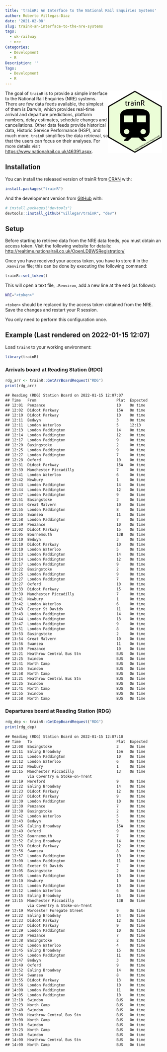 ```yaml
---
title: 'trainR: An Interface to the National Rail Enquiries Systems'
author: Roberto Villegas-Diaz
date: '2021-02-08'
slug: trainR-an-interface-to-the-nre-systems
tags:
  - uk-railway
  - nre
Categories:
  - Development
  - R
Description: ''
Tags:
  - Development
  - R
---
```


<img src="https://raw.githubusercontent.com/villegar/trainR/main/inst/images/logo.png" alt="logo" align="right" height=200px/>

The goal of `trainR` is to provide a simple interface to the 
National Rail Enquiries (NRE) systems. There are few data feeds 
available, the simplest of them is Darwin, which provides real-time 
arrival and departure predictions, platform numbers, delay estimates, 
schedule changes and cancellations. Other data feeds provide historical 
data, Historic Service Performance (HSP), and much more. `trainR` 
simplifies the data retrieval, so that the users can focus on their 
analyses. For more details visit 
https://www.nationalrail.co.uk/46391.aspx.

## Installation

You can install the released version of trainR from [CRAN](https://CRAN.R-project.org) with:

``` r
install.packages("trainR")
```

And the development version from [GitHub](https://github.com/) with:

``` r
# install.packages("devtools")
devtools::install_github("villegar/trainR", "dev")
```

## Setup
Before starting to retrieve data from the NRE data feeds, you must obtain an access token. 
Visit the following website for details: http://realtime.nationalrail.co.uk/OpenLDBWSRegistration/

Once you have received your access token, you have to store it in the `.Renviron` file; this can be 
done by executing the following command:


```r
trainR::set_token()
```

This will open a text file, `.Renviron`, add a new line at the end (as follows):

```bash
NRE="<token>"
```

`<token>` should be replaced by the access token obtained from the NRE. Save the changes and restart 
your R session.

You only need to perform this configuration once.

## Example (Last rendered on 2022-01-15 12:07)

Load `trainR` to your working environment:

```r
library(trainR)
```

### Arrivals board at Reading Station (RDG)


```r
rdg_arr <- trainR::GetArrBoardRequest("RDG")
print(rdg_arr)
```

```
## Reading (RDG) Station Board on 2022-01-15 12:07:07
## Time   From                                    Plat  Expected
## 12:01  Penzance                                10    On time
## 12:02  Didcot Parkway                          15A   On time
## 12:10  Didcot Parkway                          10    On time
## 12:11  Bedwyn                                  3     On time
## 12:11  London Waterloo                         5     12:13
## 12:13  London Paddington                       14    On time
## 12:14  London Paddington                       12    On time
## 12:17  London Paddington                       9     On time
## 12:20  Basingstoke                             2     On time
## 12:25  London Paddington                       9     On time
## 12:27  London Paddington                       7     On time
## 12:28  Oxford                                  10    On time
## 12:31  Didcot Parkway                          15A   On time
## 12:39  Manchester Piccadilly                   7     On time
## 12:41  London Waterloo                         6     On time
## 12:42  Newbury                                 1     On time
## 12:43  London Paddington                       14    On time
## 12:44  London Paddington                       12    On time
## 12:47  London Paddington                       9     On time
## 12:51  Basingstoke                             2     On time
## 12:54  Great Malvern                           10    On time
## 12:55  London Paddington                       8     On time
## 12:55  Swansea                                 11    On time
## 12:58  London Paddington                       7     On time
## 12:59  Penzance                                10    On time
## 13:02  Didcot Parkway                          15    On time
## 13:05  Bournemouth                             13B   On time
## 13:10  Bedwyn                                  3     On time
## 13:10  Didcot Parkway                          10    On time
## 13:10  London Waterloo                         5     On time
## 13:13  London Paddington                       14    On time
## 13:14  London Paddington                       12    On time
## 13:17  London Paddington                       9     On time
## 13:22  Basingstoke                             2     On time
## 13:25  London Paddington                       9     On time
## 13:27  London Paddington                       7     On time
## 13:27  Oxford                                  10    On time
## 13:33  Didcot Parkway                          15    On time
## 13:39  Manchester Piccadilly                   7     On time
## 13:41  Newbury                                 1     On time
## 13:42  London Waterloo                         6     On time
## 13:43  Exeter St Davids                        11    On time
## 13:43  London Paddington                       14    On time
## 13:44  London Paddington                       13    On time
## 13:47  London Paddington                       9     On time
## 13:51  London Paddington                       8     On time
## 13:53  Basingstoke                             2     On time
## 13:54  Great Malvern                           10    On time
## 13:56  Swansea                                 11    On time
## 13:59  Penzance                                10    On time
## 12:21  Heathrow Central Bus Stn                BUS   On time
## 12:25  Swindon                                 BUS   On time
## 12:41  North Camp                              BUS   On time
## 12:55  Swindon                                 BUS   On time
## 12:58  North Camp                              BUS   On time
## 13:21  Heathrow Central Bus Stn                BUS   On time
## 13:25  Swindon                                 BUS   On time
## 13:41  North Camp                              BUS   On time
## 13:55  Swindon                                 BUS   On time
## 13:58  North Camp                              BUS   On time
```

### Departures board at Reading Station (RDG)


```r
rdg_dep <- trainR::GetDepBoardRequest("RDG")
print(rdg_dep)
```

```
## Reading (RDG) Station Board on 2022-01-15 12:07:10
## Time   To                                      Plat  Expected
## 12:08  Basingstoke                             2     On time
## 12:11  Ealing Broadway                         15A   On time
## 12:11  London Paddington                       10    On time
## 12:12  London Waterloo                         6     On time
## 12:12  Newbury                                 1     On time
## 12:15  Manchester Piccadilly                   13    On time
##        via Coventry & Stoke-on-Trent           
## 12:19  Hereford                                9     On time
## 12:22  Ealing Broadway                         14    On time
## 12:23  Didcot Parkway                          12    On time
## 12:27  Didcot Parkway                          9     On time
## 12:30  London Paddington                       10    On time
## 12:30  Penzance                                7     On time
## 12:38  Basingstoke                             2     On time
## 12:42  London Waterloo                         5     On time
## 12:43  Bedwyn                                  3     On time
## 12:45  Ealing Broadway                         15A   On time
## 12:49  Oxford                                  9     On time
## 12:52  Bournemouth                             7     On time
## 12:52  Ealing Broadway                         14    On time
## 12:53  Didcot Parkway                          12    On time
## 12:56  Swansea                                 8     On time
## 12:57  London Paddington                       10    On time
## 13:00  London Paddington                       11    On time
## 13:01  Exeter St Davids                        7     On time
## 13:05  Basingstoke                             2     On time
## 13:05  London Paddington                       10    On time
## 13:10  Newbury                                 1     On time
## 13:11  London Paddington                       10    On time
## 13:12  London Waterloo                         6     On time
## 13:15  Ealing Broadway                         15    On time
## 13:15  Manchester Piccadilly                   13B   On time
##        via Coventry & Stoke-on-Trent           
## 13:19  Worcester Foregate Street               9     On time
## 13:22  Ealing Broadway                         14    On time
## 13:23  Didcot Parkway                          12    On time
## 13:27  Didcot Parkway                          9     On time
## 13:29  London Paddington                       10    On time
## 13:30  Penzance                                7     On time
## 13:38  Basingstoke                             2     On time
## 13:42  London Waterloo                         4     On time
## 13:45  Ealing Broadway                         15    On time
## 13:45  London Paddington                       11    On time
## 13:47  Bedwyn                                  3     On time
## 13:49  Oxford                                  9     On time
## 13:52  Ealing Broadway                         14    On time
## 13:54  Swansea                                 8     On time
## 13:55  Didcot Parkway                          13    On time
## 13:56  London Paddington                       10    On time
## 14:00  London Paddington                       11    On time
## 14:05  London Paddington                       10    On time
## 12:10  Swindon                                 BUS   On time
## 12:23  North Camp                              BUS   On time
## 12:40  Swindon                                 BUS   On time
## 13:00  Heathrow Central Bus Stn                BUS   On time
## 13:00  North Camp                              BUS   On time
## 13:10  Swindon                                 BUS   On time
## 13:23  North Camp                              BUS   On time
## 13:40  Swindon                                 BUS   On time
## 14:00  Heathrow Central Bus Stn                BUS   On time
## 14:00  North Camp                              BUS   On time
```
